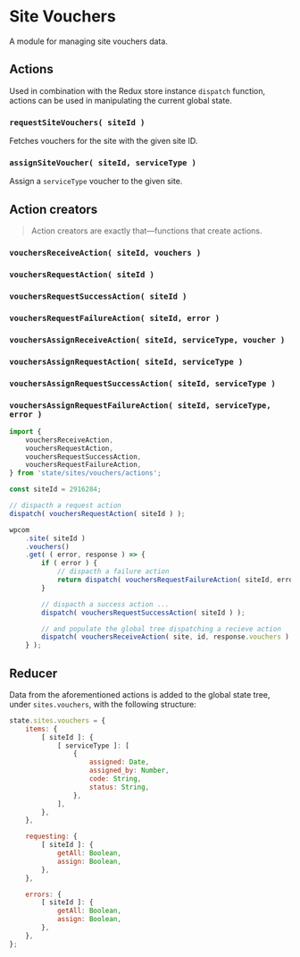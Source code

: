# Site Vouchers

A module for managing site vouchers data.

## Actions

Used in combination with the Redux store instance `dispatch` function, actions can be used in manipulating the current global state.

### `requestSiteVouchers( siteId )`

Fetches vouchers for the site with the given site ID.

### `assignSiteVoucher( siteId, serviceType )`

Assign a `serviceType` voucher to the given site.

## Action creators

> Action creators are exactly that—functions that create actions.

### `vouchersReceiveAction( siteId, vouchers )`

### `vouchersRequestAction( siteId )`

### `vouchersRequestSuccessAction( siteId )`

### `vouchersRequestFailureAction( siteId, error )`

### `vouchersAssignReceiveAction( siteId, serviceType, voucher )`

### `vouchersAssignRequestAction( siteId, serviceType )`

### `vouchersAssignRequestSuccessAction( siteId, serviceType )`

### `vouchersAssignRequestFailureAction( siteId, serviceType, error )`

```js
import {
	vouchersReceiveAction,
	vouchersRequestAction,
	vouchersRequestSuccessAction,
	vouchersRequestFailureAction,
} from 'state/sites/vouchers/actions';

const siteId = 2916284;

// dispacth a request action
dispatch( vouchersRequestAction( siteId ) );

wpcom
	.site( siteId )
	.vouchers()
	.get( ( error, response ) => {
		if ( error ) {
			// dispacth a failure action
			return dispatch( vouchersRequestFailureAction( siteId, error.message ) );
		}

		// dispacth a success action ...
		dispatch( vouchersRequestSuccessAction( siteId ) );

		// and populate the global tree dispatching a recieve action
		dispatch( vouchersReceiveAction( site, id, response.vouchers ) );
	} );
```

## Reducer

Data from the aforementioned actions is added to the global state tree, under `sites.vouchers`, with the following structure:

```js
state.sites.vouchers = {
	items: {
		[ siteId ]: {
			[ serviceType ]: [
				{
					assigned: Date,
					assigned_by: Number,
					code: String,
					status: String,
				},
			],
		},
	},

	requesting: {
		[ siteId ]: {
			getAll: Boolean,
			assign: Boolean,
		},
	},

	errors: {
		[ siteId ]: {
			getAll: Boolean,
			assign: Boolean,
		},
	},
};
```
